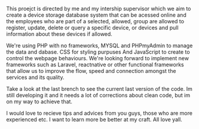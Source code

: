 This proejct is directed by me and my intership supervisor which we aim to create a device storage database system that can be acessed online and the 
employees who are part of a selected, allowed, group are allowed to register, update, delete or query a specific device, or devices and pull information about these devices if allowed.

We're using PHP with no frameworks, MYSQL and PHPmyAdmin to manage the data and dabase. CSS for styling purpuses And JavaScript to create to control the webpage behaviours. 
We're looking forward to implement new frameworks such as Laravel, reactnative or other functional frameworks that allow us to improve the flow, speed 
and connection amongst the services and its quality.

Take a look at the last brench to see the current last version of the code. Im still developing it and it needs a lot of corrections about clean code, but im on my way to achieve that.

I would love to recieve tips and advices from you guys, those who are more experienced etc. I want to learn more be better at my craft.
All love yall.

